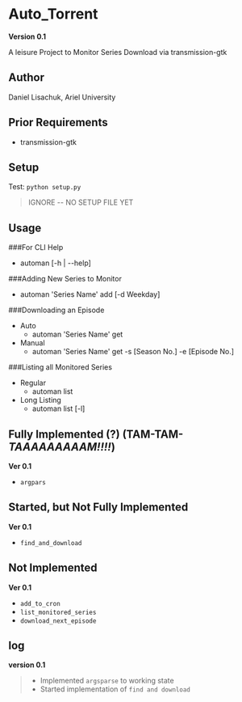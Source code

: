# Auto_Torrent

**Version 0.1**

A leisure Project to Monitor Series Download via transmission-gtk

## Author
Daniel Lisachuk, Ariel University

## Prior Requirements
- transmission-gtk

## Setup
Test: `python setup.py`
>IGNORE -- NO SETUP FILE YET

## Usage
###For CLI Help
- automan [-h | --help]

###Adding New Series to Monitor
   - automan 'Series Name' add [-d Weekday]
    
###Downloading an Episode
   - Auto
        - automan 'Series Name' get
   - Manual
        - automan 'Series Name' get -s [Season No.] -e [Episode No.]

###Listing all Monitored Series
   - Regular
       - automan list 
   - Long Listing
       - automan list [-l]

## Fully Implemented (?) (TAM-TAM-_TAAAAAAAAAM!!!!_)
**Ver 0.1**
- `argpars`

## Started, but Not Fully Implemented
**Ver 0.1**
- `find_and_download`


## Not Implemented
**Ver 0.1**
- `add_to_cron`
- `list_monitored_series`
- `download_next_episode`

## log
**version 0.1**
> * Implemented `argsparse` to working state
> * Started implementation of `find and download`